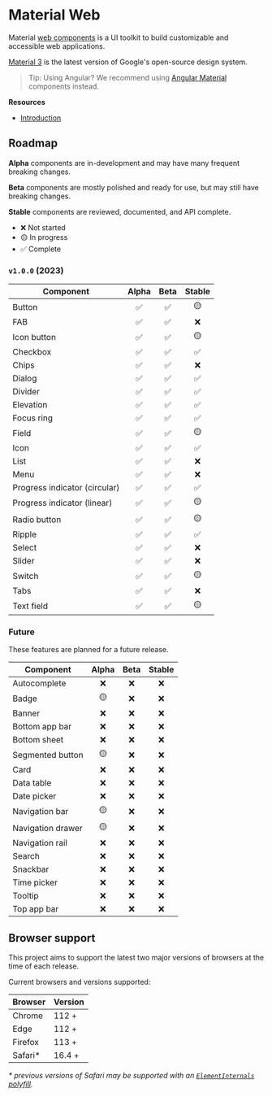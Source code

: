 # Material Web

Material
[web components](https://developer.mozilla.org/en-US/docs/Web/Web_Components)<!-- {.external} -->
is a UI toolkit to build customizable and accessible web applications.

[Material 3](https://m3.material.io/)<!-- {.external} --> is the latest version of
Google's open-source design system.

> Tip: Using Angular? We recommend using
> [Angular Material](https://material.angular.io/) <!-- {.external} --> components
> instead.

**Resources**

-   [Introduction](docs/intro.md)

## Roadmap

**Alpha** components are in-development and may have many frequent breaking
changes.

**Beta** components are mostly polished and ready for use, but may still have
breaking changes.

**Stable** components are reviewed, documented, and API complete.

-   ❌ Not started
-   🟡 In progress
-   ✅ Complete

### `v1.0.0` (2023)

Component                     | Alpha | Beta | Stable
----------------------------- | :---: | :--: | :----:
Button                        | ✅     | ✅    | 🟡
FAB                           | ✅     | ✅    | ❌
Icon button                   | ✅     | ✅    | 🟡
Checkbox                      | ✅     | ✅    | ✅
Chips                         | ✅     | ✅    | ❌
Dialog                        | ✅     | ✅    | ✅
Divider                       | ✅     | ✅    | ✅
Elevation                     | ✅     | ✅    | ✅
Focus ring                    | ✅     | ✅    | ✅
Field                         | ✅     | ✅    | 🟡
Icon                          | ✅     | ✅    | ✅
List                          | ✅     | ✅    | ❌
Menu                          | ✅     | ✅    | ❌
Progress indicator (circular) | ✅     | ✅    | ✅
Progress indicator (linear)   | ✅     | ✅    | 🟡
Radio button                  | ✅     | ✅    | 🟡
Ripple                        | ✅     | ✅    | ✅
Select                        | ✅     | ✅    | ❌
Slider                        | ✅     | ✅    | ❌
Switch                        | ✅     | ✅    | 🟡
Tabs                          | ✅     | ✅    | ❌
Text field                    | ✅     | ✅    | 🟡

### Future

These features are planned for a future release.

Component         | Alpha | Beta | Stable
----------------- | :---: | :--: | :----:
Autocomplete      | ❌     | ❌    | ❌
Badge             | 🟡     | ❌    | ❌
Banner            | ❌     | ❌    | ❌
Bottom app bar    | ❌     | ❌    | ❌
Bottom sheet      | ❌     | ❌    | ❌
Segmented button  | 🟡     | ❌    | ❌
Card              | ❌     | ❌    | ❌
Data table        | ❌     | ❌    | ❌
Date picker       | ❌     | ❌    | ❌
Navigation bar    | 🟡     | ❌    | ❌
Navigation drawer | 🟡     | ❌    | ❌
Navigation rail   | ❌     | ❌    | ❌
Search            | ❌     | ❌    | ❌
Snackbar          | ❌     | ❌    | ❌
Time picker       | ❌     | ❌    | ❌
Tooltip           | ❌     | ❌    | ❌
Top app bar       | ❌     | ❌    | ❌

## Browser support

This project aims to support the latest two major versions of browsers at the
time of each release.

Current browsers and versions supported:

Browser | Version
------- | -------
Chrome  | 112 +
Edge    | 112 +
Firefox | 113 +
Safari* | 16.4 +

*\* previous versions of Safari may be supported with an
[`ElementInternals` polyfill](https://www.npmjs.com/package/element-internals-polyfill).*
